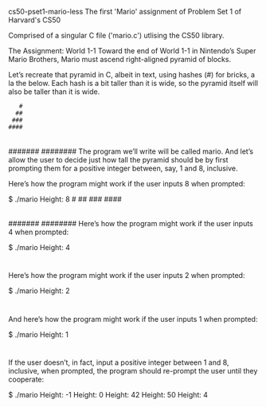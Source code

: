cs50-pset1-mario-less
The first 'Mario' assignment of Problem Set 1 of Harvard's CS50

Comprised of a singular C file ('mario.c') utlising the CS50 library.

The Assignment:
World 1-1 Toward the end of World 1-1 in Nintendo’s Super Mario Brothers, Mario must ascend right-aligned pyramid of blocks.

Let’s recreate that pyramid in C, albeit in text, using hashes (#) for bricks, a la the below. Each hash is a bit taller than it is wide, so the pyramid itself will also be taller than it is wide.

       #
      ##
     ###
    ####
   #####
  ######
 #######
########
The program we’ll write will be called mario. And let’s allow the user to decide just how tall the pyramid should be by first prompting them for a positive integer between, say, 1 and 8, inclusive.

Here’s how the program might work if the user inputs 8 when prompted:

$ ./mario
Height: 8
       #
      ##
     ###
    ####
   #####
  ######
 #######
########
Here’s how the program might work if the user inputs 4 when prompted:

$ ./mario
Height: 4
   #
  ##
 ###
####
Here’s how the program might work if the user inputs 2 when prompted:

$ ./mario
Height: 2
 #
##
And here’s how the program might work if the user inputs 1 when prompted:

$ ./mario
Height: 1
#
If the user doesn’t, in fact, input a positive integer between 1 and 8, inclusive, when prompted, the program should re-prompt the user until they cooperate:

$ ./mario
Height: -1
Height: 0
Height: 42
Height: 50
Height: 4
   #
  ##
 ###
####
